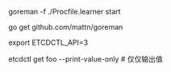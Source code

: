 goreman -f ./Procfile.learner start

go get github.com/mattn/goreman

export ETCDCTL_API=3

etcdctl get foo --print-value-only # 仅仅输出值